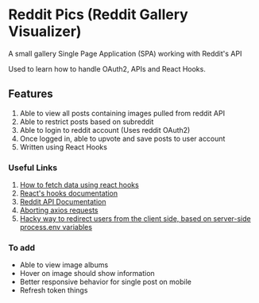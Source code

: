# Reddit Pics (Reddit Gallery Visualizer)
A small gallery Single Page Application (SPA) working with Reddit's API

Used to learn how to handle OAuth2, APIs and React Hooks.

## Features
1. Able to view all posts containing images pulled from reddit API
2. Able to restrict posts based on subreddit
3. Able to login to reddit account (Uses reddit OAuth2)
4. Once logged in, able to upvote and save posts to user account
5. Written using React Hooks

### Useful Links
1. [How to fetch data using react hooks](https://www.robinwieruch.de/react-hooks-fetch-data)
2. [React's hooks documentation](https://reactjs.org/docs/hooks-reference.html)
3. [Reddit API Documentation](https://www.reddit.com/dev/api/)
4. [Aborting axios requests](https://github.com/axios/axios/blob/master/README.md#cancellation)
5. [Hacky way to redirect users from the client side, based on server-side process.env variables](https://stackoverflow.com/questions/49835830/res-redirect-cors-not-working-in-mean-app)

### To add
- Able to view image albums
- Hover on image should show information
- Better responsive behavior for single post on mobile
- Refresh token things